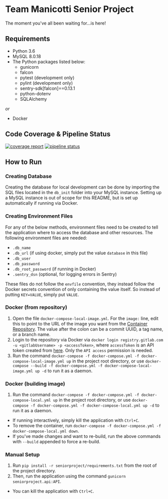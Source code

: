 # Team Manicotti Senior Project
The moment you've all been waiting for...is here!

## Requirements
- Python 3.6
- MySQL 8.0.18
- The Python packages listed below:
  - gunicorn
  - falcon
  - pytest (development only)
  - pylint (development only)
  - sentry-sdk[falcon]==0.13.1
  - python-dotenv
  - SQLAlchemy

_or_
* Docker

## Code Coverage & Pipeline Status
[![coverage report](https://gitlab.com/seniorprojectntid/seniorproject/badges/develop/coverage.svg)](https://gitlab.com/seniorprojectntid/seniorproject/commits/develop)
[![pipeline status](https://gitlab.com/seniorprojectntid/seniorproject/badges/develop/pipeline.svg)](https://gitlab.com/seniorprojectntid/seniorproject/commits/develop)

## How to Run
### Creating Database
Creating the database for local development can be done by importing the SQL
files located in the `db_init` folder into your MySQL instance.  Setting up
a MySQL instance is out of scope for this README, but is set up automatically
if running via Docker. 

### Creating Environment Files
For any of the below methods, environment files need to be created to tell the
application where to access the database and other resources.  The following
environment files are needed:
* `.db_name`
* `.db_url` (if using docker, simply put the value `database` in this file)
* `.db_user`
* `.db_password`
* `.db_root_password` (if running in Docker)
* `.sentry_dsn` (optional, for logging errors in Sentry)

These files do not follow the `envfile` convention, they instead
follow the Docker secrets convention of only containing the value itself. So
instead of putting `KEY=VALUE`, simply put `VALUE`.


### Docker (from repository)
1. Open the file `docker-compose-local-image.yml`.  For the `image:` line, edit
this to point to the URL of the image you want from the 
[Container Repository](https://gitlab.com/seniorprojectntid/seniorproject/container_registry).
The value after the colon can be a commit UUID, a tag name, or a branch name.
1. Login to the repository via Docker via 
`docker login registry.gitlab.com -u <gitlabUsername> -p <accessToken>`,
where `accessToken` is an API token created from 
[here](https://gitlab.com/profile/personal_access_tokens).
Only the `API access` permission is needed.
1. Run the command 
`docker-compose -f docker-compose.yml -f docker-compose-local-image.yml up`
in the project root directory, or use 
`docker-compose --build -f docker-compose.yml -f docker-compose-local-image.yml up -d`
to run it as a daemon.
### Docker (building image)
1. Run the command 
`docker-compose -f docker-compose.yml -f docker-compose-local.yml up`
in the project root directory, or use 
`docker-compose -f docker-compose.yml -f docker-compose-local.yml up -d`
to run it as a daemon.

* If running interactively, simply kill the application with `Ctrl+C`.
* To remove the container, run `docker-compose -f docker-compose.yml -f docker-compose-local.yml down`.
* If you've made changes and want to re-build, run the above commands with 
`--build` appended to force a re-build.
### Manual Setup
1. Run `pip install -r seniorproject/requirements.txt` from the root of the
project directory.
1. Then, run the application using the command `gunicorn seniorproject.api:API`.

* You can kill the application with `Ctrl+C`.
